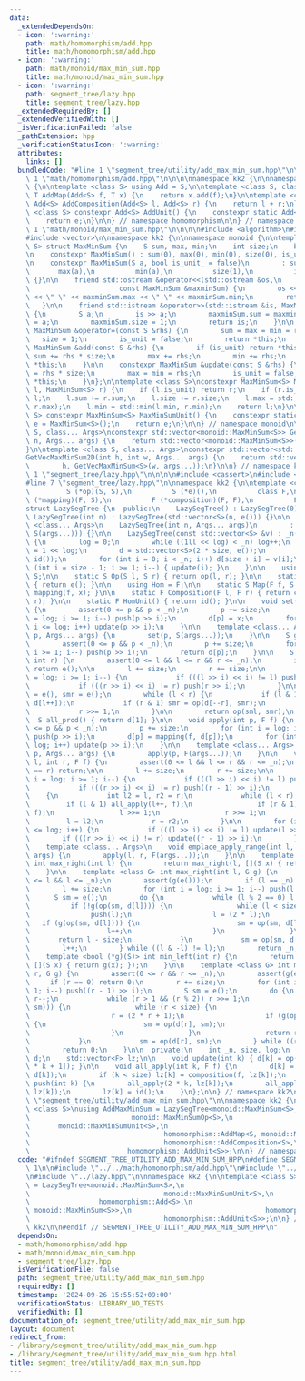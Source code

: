 ```yaml
---
data:
  _extendedDependsOn:
  - icon: ':warning:'
    path: math/homomorphism/add.hpp
    title: math/homomorphism/add.hpp
  - icon: ':warning:'
    path: math/monoid/max_min_sum.hpp
    title: math/monoid/max_min_sum.hpp
  - icon: ':warning:'
    path: segment_tree/lazy.hpp
    title: segment_tree/lazy.hpp
  _extendedRequiredBy: []
  _extendedVerifiedWith: []
  _isVerificationFailed: false
  _pathExtension: hpp
  _verificationStatusIcon: ':warning:'
  attributes:
    links: []
  bundledCode: "#line 1 \"segment_tree/utility/add_max_min_sum.hpp\"\n\n\n\n#line\
    \ 1 \"math/homomorphism/add.hpp\"\n\n\n\nnamespace kk2 {\n\nnamespace homomorphism\
    \ {\n\ntemplate <class S> using Add = S;\n\ntemplate <class S, class T> constexpr\
    \ T AddMap(Add<S> f, T x) {\n    return x.add(f);\n}\n\ntemplate <class S> constexpr\
    \ Add<S> AddComposition(Add<S> l, Add<S> r) {\n    return l + r;\n}\n\ntemplate\
    \ <class S> constexpr Add<S> AddUnit() {\n    constexpr static Add<S> e = Add<S>();\n\
    \    return e;\n}\n\n} // namespace homomorphism\n\n} // namespace kk2\n\n\n#line\
    \ 1 \"math/monoid/max_min_sum.hpp\"\n\n\n\n#include <algorithm>\n#include <iostream>\n\
    #include <vector>\n\nnamespace kk2 {\n\nnamespace monoid {\n\ntemplate <class\
    \ S> struct MaxMinSum {\n    S sum, max, min;\n    int size;\n    bool is_unit;\n\
    \n    constexpr MaxMinSum() : sum(0), max(0), min(0), size(0), is_unit(true) {}\n\
    \n    constexpr MaxMinSum(S a, bool is_unit_ = false)\n        : sum(a),\n   \
    \       max(a),\n          min(a),\n          size(1),\n          is_unit(is_unit_)\
    \ {}\n\n    friend std::ostream &operator<<(std::ostream &os,\n              \
    \                      const MaxMinSum &maxminSum) {\n        os << maxminSum.sum\
    \ << \" \" << maxminSum.max << \" \" << maxminSum.min;\n        return os;\n \
    \   }\n\n    friend std::istream &operator>>(std::istream &is, MaxMinSum &maxminSum)\
    \ {\n        S a;\n        is >> a;\n        maxminSum.sum = maxminSum.max = maxminSum.min\
    \ = a;\n        maxminSum.size = 1;\n        return is;\n    }\n\n    constexpr\
    \ MaxMinSum &operator=(const S &rhs) {\n        sum = max = min = rhs;\n     \
    \   size = 1;\n        is_unit = false;\n        return *this;\n    }\n\n    constexpr\
    \ MaxMinSum &add(const S &rhs) {\n        if (is_unit) return *this;\n       \
    \ sum += rhs * size;\n        max += rhs;\n        min += rhs;\n        return\
    \ *this;\n    }\n\n    constexpr MaxMinSum &update(const S &rhs) {\n        sum\
    \ = rhs * size;\n        max = min = rhs;\n        is_unit = false;\n        return\
    \ *this;\n    }\n};\n\ntemplate <class S>\nconstexpr MaxMinSum<S> MaxMinSumOp(MaxMinSum<S>\
    \ l, MaxMinSum<S> r) {\n    if (l.is_unit) return r;\n    if (r.is_unit) return\
    \ l;\n    l.sum += r.sum;\n    l.size += r.size;\n    l.max = std::max(l.max,\
    \ r.max);\n    l.min = std::min(l.min, r.min);\n    return l;\n}\n\ntemplate <class\
    \ S> constexpr MaxMinSum<S> MaxMinSumUnit() {\n    constexpr static MaxMinSum<S>\
    \ e = MaxMinSum<S>();\n    return e;\n}\n\n} // namespace monoid\n\ntemplate <class\
    \ S, class... Args>\nconstexpr std::vector<monoid::MaxMinSum<S>> GetVecMaxMinSum(int\
    \ n, Args... args) {\n    return std::vector<monoid::MaxMinSum<S>>(n, monoid::MaxMinSum<S>(args...));\n\
    }\n\ntemplate <class S, class... Args>\nconstexpr std::vector<std::vector<monoid::MaxMinSum<S>>>\n\
    GetVecMaxMinSum2D(int h, int w, Args... args) {\n    return std::vector<std::vector<monoid::MaxMinSum<S>>>(\n\
    \        h, GetVecMaxMinSum<S>(w, args...));\n}\n\n} // namespace kk2\n\n\n#line\
    \ 1 \"segment_tree/lazy.hpp\"\n\n\n\n#include <cassert>\n#include <functional>\n\
    #line 7 \"segment_tree/lazy.hpp\"\n\nnamespace kk2 {\n\ntemplate <class S,\n \
    \         S (*op)(S, S),\n          S (*e)(),\n          class F,\n          S\
    \ (*mapping)(F, S),\n          F (*composition)(F, F),\n          F (*id)()>\n\
    struct LazySegTree {\n  public:\n    LazySegTree() : LazySegTree(0) {}\n\n   \
    \ LazySegTree(int n) : LazySegTree(std::vector<S>(n, e())) {}\n\n    template\
    \ <class... Args>\n    LazySegTree(int n, Args... args)\n        : LazySegTree(std::vector<S>(n,\
    \ S(args...))) {}\n\n    LazySegTree(const std::vector<S> &v) : _n(int(v.size()))\
    \ {\n        log = 0;\n        while ((1ll << log) < _n) log++;\n        size\
    \ = 1 << log;\n        d = std::vector<S>(2 * size, e());\n        lz = std::vector<F>(size,\
    \ id());\n        for (int i = 0; i < _n; i++) d[size + i] = v[i];\n        for\
    \ (int i = size - 1; i >= 1; i--) { update(i); }\n    }\n\n    using Monoid =\
    \ S;\n\n    static S Op(S l, S r) { return op(l, r); }\n\n    static S MonoidUnit()\
    \ { return e(); }\n\n    using Hom = F;\n\n    static S Map(F f, S x) { return\
    \ mapping(f, x); }\n\n    static F Composition(F l, F r) { return composition(l,\
    \ r); }\n\n    static F HomUnit() { return id(); }\n\n    void set(int p, S x)\
    \ {\n        assert(0 <= p && p < _n);\n        p += size;\n        for (int i\
    \ = log; i >= 1; i--) push(p >> i);\n        d[p] = x;\n        for (int i = 1;\
    \ i <= log; i++) update(p >> i);\n    }\n\n    template <class... Args> void emplace_set(int\
    \ p, Args... args) {\n        set(p, S(args...));\n    }\n\n    S get(int p) {\n\
    \        assert(0 <= p && p < _n);\n        p += size;\n        for (int i = log;\
    \ i >= 1; i--) push(p >> i);\n        return d[p];\n    }\n\n    S prod(int l,\
    \ int r) {\n        assert(0 <= l && l <= r && r <= _n);\n        if (l == r)\
    \ return e();\n\n        l += size;\n        r += size;\n\n        for (int i\
    \ = log; i >= 1; i--) {\n            if (((l >> i) << i) != l) push(l >> i);\n\
    \            if (((r >> i) << i) != r) push(r >> i);\n        }\n\n        S sml\
    \ = e(), smr = e();\n        while (l < r) {\n            if (l & 1) sml = op(sml,\
    \ d[l++]);\n            if (r & 1) smr = op(d[--r], smr);\n            l >>= 1;\n\
    \            r >>= 1;\n        }\n\n        return op(sml, smr);\n    }\n\n  \
    \  S all_prod() { return d[1]; }\n\n    void apply(int p, F f) {\n        assert(0\
    \ <= p && p < _n);\n        p += size;\n        for (int i = log; i >= 1; i--)\
    \ push(p >> i);\n        d[p] = mapping(f, d[p]);\n        for (int i = 1; i <=\
    \ log; i++) update(p >> i);\n    }\n\n    template <class... Args> void emplace_apply_point(int\
    \ p, Args... args) {\n        apply(p, F(args...));\n    }\n\n    void apply(int\
    \ l, int r, F f) {\n        assert(0 <= l && l <= r && r <= _n);\n        if (l\
    \ == r) return;\n\n        l += size;\n        r += size;\n\n        for (int\
    \ i = log; i >= 1; i--) {\n            if (((l >> i) << i) != l) push(l >> i);\n\
    \            if (((r >> i) << i) != r) push((r - 1) >> i);\n        }\n\n    \
    \    {\n            int l2 = l, r2 = r;\n            while (l < r) {\n       \
    \         if (l & 1) all_apply(l++, f);\n                if (r & 1) all_apply(--r,\
    \ f);\n                l >>= 1;\n                r >>= 1;\n            }\n   \
    \         l = l2;\n            r = r2;\n        }\n\n        for (int i = 1; i\
    \ <= log; i++) {\n            if (((l >> i) << i) != l) update(l >> i);\n    \
    \        if (((r >> i) << i) != r) update((r - 1) >> i);\n        }\n    }\n\n\
    \    template <class... Args>\n    void emplace_apply_range(int l, int r, Args...\
    \ args) {\n        apply(l, r, F(args...));\n    }\n\n    template <bool (*g)(S)>\
    \ int max_right(int l) {\n        return max_right(l, [](S x) { return g(x); });\n\
    \    }\n\n    template <class G> int max_right(int l, G g) {\n        assert(0\
    \ <= l && l <= _n);\n        assert(g(e()));\n        if (l == _n) return _n;\n\
    \        l += size;\n        for (int i = log; i >= 1; i--) push(l >> i);\n  \
    \      S sm = e();\n        do {\n            while (l % 2 == 0) l >>= 1;\n  \
    \          if (!g(op(sm, d[l]))) {\n                while (l < size) {\n     \
    \               push(l);\n                    l = (2 * l);\n                 \
    \   if (g(op(sm, d[l]))) {\n                        sm = op(sm, d[l]);\n     \
    \                   l++;\n                    }\n                }\n         \
    \       return l - size;\n            }\n            sm = op(sm, d[l]);\n    \
    \        l++;\n        } while ((l & -l) != l);\n        return _n;\n    }\n\n\
    \    template <bool (*g)(S)> int min_left(int r) {\n        return min_left(r,\
    \ [](S x) { return g(x); });\n    }\n\n    template <class G> int min_left(int\
    \ r, G g) {\n        assert(0 <= r && r <= _n);\n        assert(g(e()));\n   \
    \     if (r == 0) return 0;\n        r += size;\n        for (int i = log; i >=\
    \ 1; i--) push((r - 1) >> i);\n        S sm = e();\n        do {\n           \
    \ r--;\n            while (r > 1 && (r % 2)) r >>= 1;\n            if (!g(op(d[r],\
    \ sm))) {\n                while (r < size) {\n                    push(r);\n\
    \                    r = (2 * r + 1);\n                    if (g(op(d[r], sm)))\
    \ {\n                        sm = op(d[r], sm);\n                        r--;\n\
    \                    }\n                }\n                return r + 1 - size;\n\
    \            }\n            sm = op(d[r], sm);\n        } while ((r & -r) != r);\n\
    \        return 0;\n    }\n\n  private:\n    int _n, size, log;\n    std::vector<S>\
    \ d;\n    std::vector<F> lz;\n\n    void update(int k) { d[k] = op(d[2 * k], d[2\
    \ * k + 1]); }\n\n    void all_apply(int k, F f) {\n        d[k] = mapping(f,\
    \ d[k]);\n        if (k < size) lz[k] = composition(f, lz[k]);\n    }\n\n    void\
    \ push(int k) {\n        all_apply(2 * k, lz[k]);\n        all_apply(2 * k + 1,\
    \ lz[k]);\n        lz[k] = id();\n    }\n};\n\n} // namespace kk2\n\n\n#line 7\
    \ \"segment_tree/utility/add_max_min_sum.hpp\"\n\nnamespace kk2 {\n\ntemplate\
    \ <class S>\nusing AddMaxMinSum = LazySegTree<monoid::MaxMinSum<S>,\n        \
    \                         monoid::MaxMinSumOp<S>,\n                          \
    \       monoid::MaxMinSumUnit<S>,\n                                 homomorphism::Add<S>,\n\
    \                                 homomorphism::AddMap<S, monoid::MaxMinSum<S>>,\n\
    \                                 homomorphism::AddComposition<S>,\n         \
    \                        homomorphism::AddUnit<S>>;\n\n} // namespace kk2\n\n\n"
  code: "#ifndef SEGMENT_TREE_UTILITY_ADD_MAX_MIN_SUM_HPP\n#define SEGMENT_TREE_UTILITY_ADD_MAX_MIN_SUM_HPP\
    \ 1\n\n#include \"../../math/homomorphism/add.hpp\"\n#include \"../../math/monoid/max_min_sum.hpp\"\
    \n#include \"../lazy.hpp\"\n\nnamespace kk2 {\n\ntemplate <class S>\nusing AddMaxMinSum\
    \ = LazySegTree<monoid::MaxMinSum<S>,\n                                 monoid::MaxMinSumOp<S>,\n\
    \                                 monoid::MaxMinSumUnit<S>,\n                \
    \                 homomorphism::Add<S>,\n                                 homomorphism::AddMap<S,\
    \ monoid::MaxMinSum<S>>,\n                                 homomorphism::AddComposition<S>,\n\
    \                                 homomorphism::AddUnit<S>>;\n\n} // namespace\
    \ kk2\n\n#endif // SEGMENT_TREE_UTILITY_ADD_MAX_MIN_SUM_HPP\n"
  dependsOn:
  - math/homomorphism/add.hpp
  - math/monoid/max_min_sum.hpp
  - segment_tree/lazy.hpp
  isVerificationFile: false
  path: segment_tree/utility/add_max_min_sum.hpp
  requiredBy: []
  timestamp: '2024-09-26 15:55:52+09:00'
  verificationStatus: LIBRARY_NO_TESTS
  verifiedWith: []
documentation_of: segment_tree/utility/add_max_min_sum.hpp
layout: document
redirect_from:
- /library/segment_tree/utility/add_max_min_sum.hpp
- /library/segment_tree/utility/add_max_min_sum.hpp.html
title: segment_tree/utility/add_max_min_sum.hpp
---
```

